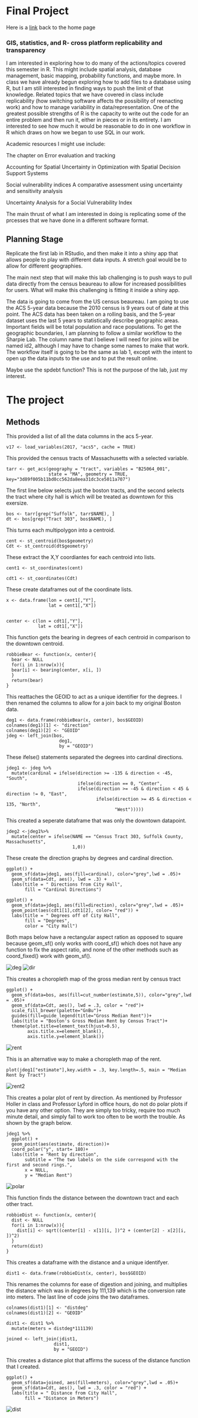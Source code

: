 # Final Project

Here is a [link](index.md) back to the home page

### GIS, statistics, and R- cross platform replicability and transparency

I am interested in exploring how to do many of the actions/topics covered this semester in R. This might include spatial analysis, database management, basic mapping, probability functions, and maybe more. In class we have already begun exploring how to add files to a database using R, but I am still interested in finding ways to push the limit of that knowledge. Related topics that we have covered in class include replicability (how switching software affects the possibility of reenacting work) and how to manage variability in data/representation. One of the greatest possible strengths of R is the capacity to write out the code for an entire problem and then run it, either in pieces or in its entirety. I am interested to see how much it would be reasonable to do in one workflow in R which draws on how we began to use SQL in our work.

Academic resources I might use include:

The chapter on Error evaluation and tracking

Accounting for Spatial Uncertainty in Optimization with Spatial Decision Support Systems

Social vulnerability indices A comparative assessment using uncertainty and sensitivity analysis

Uncertainty Analysis for a Social Vulnerability Index

The main thrust of what I am interested in doing is replicating some of the prcesses that we have done in a different software format.


## Planning Stage

Replicate the first lab in RStudio, and then make it into a shiny app that allows people to play with different data inputs. A stretch goal would be to allow for different geographies.

The main next step that will make this lab challenging is to push ways to pull data directly from the census beaureau to allow for increased possibilities for users. What will make this challenging is fitting it inside a shiny app.

The data is going to come from the US census beaureau. I am going to use the ACS 5-year data because the 2010 census is 9 years out of date at this point. The ACS data has been taken on a rolling basis, and the 5-year dataset uses the last 5 years to statistically describe geographic areas. Important fields will be total population and race populations. To get the geographic boundaries, I am planning to follow a similar workflow to the Sharpie Lab. The column name that I believe I will need for joins will be named id2, although I may have to change some names to make that work. The workflow itself is going to be the same as lab 1, except with the intent to open up the data inputs to the use and to put the result online.

Maybe use the spdebt function? This is not the purpose of the lab, just my interest.

# The project

## Methods

This provided a list of all the data columns in the acs 5-year.
```
v17 <- load_variables(2017, "acs5", cache = TRUE)
```
This provided the census tracts of Massachusetts with a selected variable.
```
tarr <- get_acs(geography = "tract", variables = "B25064_001",
                state = "MA", geometry = TRUE, key="3d89f005b11bd0cc562da8eea31dc3ce5011a707")
```
The first line below selects just the boston tracts, and the second selects the tract where city hall is which will be treated as downtown for this exersize.
```
bos <- tarr[grep("Suffolk", tarr$NAME), ]
dt <- bos[grep("Tract 303", bos$NAME), ]
```

This turns each multipolygon into a centroid.
```
cent <- st_centroid(bos$geometry)
Cdt <- st_centroid(dt$geometry)
```
These extract the X,Y coordiantes for each centroid into lists.
```
cent1 <- st_coordinates(cent)

cdt1 <- st_coordinates(Cdt)
```

These create dataframes out of the coordinate lists.
```
x <- data.frame(lon = cent1[,"Y"],
                lat = cent1[,"X"])


center <- c(lon = cdt1[,"Y"],
            lat = cdt1[,"X"])
```

This function gets the bearing in degrees of each centroid in comparison to the downtown centroid.
```
robbieBear <- function(x, center){
  bear <- NULL
  for(i in 1:nrow(x)){
  bear[i] <- bearing(center, x[i, ])
  }
  return(bear)
}
```

This reattaches the GEOID to act as a unique identifier for the degrees. I then renamed the columns to allow for a join back to my original Boston data.
```
deg1 <- data.frame(robbieBear(x, center), bos$GEOID)
colnames(deg1)[1] <- "direction"
colnames(deg1)[2] <- "GEOID"
jdeg <- left_join(bos,
                    deg1,
                    by = "GEOID")
```

These ifelse() statements separated the degrees into cardinal directions.
```
jdeg1 <- jdeg %>%
  mutate(cardinal = ifelse(direction >= -135 & direction < -45, "South",
                           ifelse(direction == 0, "Center",
                           ifelse(direction >= -45 & direction < 45 & direction != 0, "East",
                                  ifelse(direction >= 45 & direction < 135, "North",
                                         "West")))))
```

This created a seperate dataframe that was only the downtown datapoint.
```
jdeg2 <-jdeg1%>%
  mutate(center = ifelse(NAME == "Census Tract 303, Suffolk County, Massachusetts",
                         1,0))
```

These create the direction graphs by degrees and cardinal direction.
```
ggplot() +
  geom_sf(data=jdeg1, aes(fill=cardinal), color="grey",lwd = .05)+
  geom_sf(data=Cdt, aes(), lwd = .3) +
  labs(title = " Directions from City Hall",
       fill = "Cardinal Directions")

ggplot() +
  geom_sf(data=jdeg1, aes(fill=direction), color="grey",lwd = .05)+
  geom_point(aes(cdt1[1],cdt1[2], color= "red")) +
  labs(title = " Degrees off of City Hall",
       fill = "Degrees",
       color = "City Hall")
```
Both maps below have a rectangular aspect ration as opposed to square because geom_sf() only works with coord_sf() which does not have any function to fix the aspect ratio, and none of the other methods such as coord_fixed() work with geom_sf().

![deg](Degrees.png)
![dir](Dir.png)

This creates a choropleth map of the gross median rent by census tract
```
ggplot() +
  geom_sf(data=bos, aes(fill=cut_number(estimate,5)), color="grey",lwd = .05)+
  geom_sf(data=Cdt, aes(), lwd = .3, color = "red")+
  scale_fill_brewer(palette="GnBu")+
  guides(fill=guide_legend(title="Gross Median Rent"))+
  labs(title = "Boston's Gross Median Rent by Census Tract")+
  theme(plot.title=element_text(hjust=0.5),
        axis.title.x=element_blank(),
        axis.title.y=element_blank())
```
![rent](Rent.png)

This is an alternative way to make a choropleth map of the rent.
```
plot(jdeg1["estimate"],key.width = .3, key.length=.5, main = "Median Rent by Tract")
```
![rent2](Rent2.png)

This creates a polar plot of rent by direction. As mentioned by Professor Holler in class and Professor Lyford in office hours, do not do polar plots if you have any other option. They are simply too tricky, require too much minute detail, and simply fail to work too often to be worth the trouble. As shown by the graph below.
```
jdeg1 %>%
  ggplot() + 
  geom_point(aes(estimate, direction))+
  coord_polar("y", start= 180)+
  labs(title = "Rent by direction",
       subtitle = "The two labels on the side correspond with the first and second rings.",
       x = NULL,
       y = "Median Rent")
```
![polar](Polar.png)

This function finds the distance between the downtown tract and each other tract.
```
robbieDist <- function(x, center){
  dist <- NULL
  for(i in 1:nrow(x)){
    dist[i] <- sqrt((center[1] - x[1][i, ])^2 + (center[2] - x[2][i, ])^2)
  }
  return(dist)
}
```

This creates a dataframe with the distance and a unique identifyer.
```
dist1 <- data.frame(robbieDist(x, center), bos$GEOID)
```

This renames the columns for ease of digestion and joining, and multiplies the distance which was in degrees by 111,139 which is the conversion rate into meters. The last line of code joins the two dataframes.
```
colnames(dist1)[1] <- "distdeg"
colnames(dist1)[2] <- "GEOID"

dist1 <- dist1 %>%
  mutate(meters = distdeg*111139)
  
joined <- left_join(jdist1,
                  dist1,
                  by = "GEOID")
```

This creates a distance plot that affirms the sucess of the distance function that I created.
```
ggplot() +
  geom_sf(data=joined, aes(fill=meters), color="grey",lwd = .05)+
  geom_sf(data=Cdt, aes(), lwd = .3, color = "red") +
  labs(title = " Distance from City Hall",
       fill = "Distance in Meters")
```
![dist](Dist.png)

